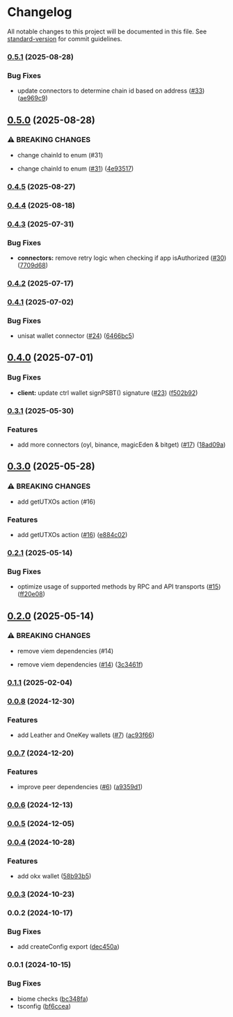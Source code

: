 # Changelog

All notable changes to this project will be documented in this file. See [standard-version](https://github.com/conventional-changelog/standard-version) for commit guidelines.

### [0.5.1](https://github.com/lifinance/bigmi/compare/v0.5.0...v0.5.1) (2025-08-28)


### Bug Fixes

* update connectors to determine chain id based on address ([#33](https://github.com/lifinance/bigmi/issues/33)) ([ae969c9](https://github.com/lifinance/bigmi/commit/ae969c909f6ca4376e4e2468152309251a983910))

## [0.5.0](https://github.com/lifinance/bigmi/compare/v0.4.5...v0.5.0) (2025-08-28)


### ⚠ BREAKING CHANGES

* change chainId to enum (#31)

* change chainId to enum ([#31](https://github.com/lifinance/bigmi/issues/31)) ([4e93517](https://github.com/lifinance/bigmi/commit/4e93517e50353ffe949c7fd7cebd3313a9d2d69e))

### [0.4.5](https://github.com/lifinance/bigmi/compare/v0.4.4...v0.4.5) (2025-08-27)

### [0.4.4](https://github.com/lifinance/bigmi/compare/v0.4.3...v0.4.4) (2025-08-18)

### [0.4.3](https://github.com/lifinance/bigmi/compare/v0.4.2...v0.4.3) (2025-07-31)


### Bug Fixes

* **connectors:** remove retry logic when checking if app isAuthorized ([#30](https://github.com/lifinance/bigmi/issues/30)) ([7709d68](https://github.com/lifinance/bigmi/commit/7709d68f67b19880940d68e288ac061ec4f074f8))

### [0.4.2](https://github.com/lifinance/bigmi/compare/v0.4.1...v0.4.2) (2025-07-17)

### [0.4.1](https://github.com/lifinance/bigmi/compare/v0.4.0...v0.4.1) (2025-07-02)


### Bug Fixes

* unisat wallet connector ([#24](https://github.com/lifinance/bigmi/issues/24)) ([6466bc5](https://github.com/lifinance/bigmi/commit/6466bc543719b1b26b1cdf990f2dc667659042a4))

## [0.4.0](https://github.com/lifinance/bigmi/compare/v0.4.0-beta.2...v0.4.0) (2025-07-01)


### Bug Fixes

* **client:** update ctrl wallet signPSBT() signature ([#23](https://github.com/lifinance/bigmi/issues/23)) ([f502b92](https://github.com/lifinance/bigmi/commit/f502b924cdc4412f551c39333ae6bab800904975))

### [0.3.1](https://github.com/lifinance/bigmi/compare/v0.3.0...v0.3.1) (2025-05-30)


### Features

* add more connectors (oyl, binance, magicEden & bitget) ([#17](https://github.com/lifinance/bigmi/issues/17)) ([18ad09a](https://github.com/lifinance/bigmi/commit/18ad09acd07726d25bd6422b0ecedd37745be335))

## [0.3.0](https://github.com/lifinance/bigmi/compare/v0.2.1...v0.3.0) (2025-05-28)


### ⚠ BREAKING CHANGES

* add getUTXOs action (#16)

### Features

* add getUTXOs action ([#16](https://github.com/lifinance/bigmi/issues/16)) ([e884c02](https://github.com/lifinance/bigmi/commit/e884c02ad902123a9daf2edaeea2ab777c315925))

### [0.2.1](https://github.com/lifinance/bigmi/compare/v0.2.0...v0.2.1) (2025-05-14)


### Bug Fixes

* optimize usage of supported methods by RPC and API transports ([#15](https://github.com/lifinance/bigmi/issues/15)) ([ff20e08](https://github.com/lifinance/bigmi/commit/ff20e089286bdc5f6f9d12ed2362f95d3c276fd9))

## [0.2.0](https://github.com/lifinance/bigmi/compare/v0.1.1...v0.2.0) (2025-05-14)


### ⚠ BREAKING CHANGES

* remove viem dependencies (#14)

* remove viem dependencies ([#14](https://github.com/lifinance/bigmi/issues/14)) ([3c3461f](https://github.com/lifinance/bigmi/commit/3c3461f8b646253df0c1614706f4dd5027d53930))

### [0.1.1](https://github.com/lifinance/bigmi/compare/v0.0.8...v0.1.1) (2025-02-04)

### [0.0.8](https://github.com/lifinance/bigmi/compare/v0.0.7...v0.0.8) (2024-12-30)


### Features

* add Leather and OneKey wallets ([#7](https://github.com/lifinance/bigmi/issues/7)) ([ac93f66](https://github.com/lifinance/bigmi/commit/ac93f665c8baa24752fd0ad4e2c513b72587060f))

### [0.0.7](https://github.com/lifinance/bigmi/compare/v0.0.6...v0.0.7) (2024-12-20)


### Features

* improve peer dependencies ([#6](https://github.com/lifinance/bigmi/issues/6)) ([a9359d1](https://github.com/lifinance/bigmi/commit/a9359d1f72d5089652bad9311d8cd0ee67c909d4))

### [0.0.6](https://github.com/lifinance/bigmi/compare/v0.0.5...v0.0.6) (2024-12-13)

### [0.0.5](https://github.com/lifinance/bigmi/compare/v0.0.4...v0.0.5) (2024-12-05)

### [0.0.4](https://github.com/lifinance/bigmi/compare/v0.0.3...v0.0.4) (2024-10-28)


### Features

* add okx wallet ([58b93b5](https://github.com/lifinance/bigmi/commit/58b93b5f8839bbbb0340ff7ac77f03617325c506))

### [0.0.3](https://github.com/lifinance/bigmi/compare/v0.0.2...v0.0.3) (2024-10-23)

### 0.0.2 (2024-10-17)


### Bug Fixes

* add createConfig export ([dec450a](https://github.com/lifinance/bigmi/commit/dec450a7e5a071e67e259be78c0b9a8b616c7183))

### 0.0.1 (2024-10-15)


### Bug Fixes

* biome checks ([bc348fa](https://github.com/lifinance/bigmi/commit/bc348faad5cec9ddada1a0c82f4d34e68b85c1c4))
* tsconfig ([bf6ccea](https://github.com/lifinance/bigmi/commit/bf6cceae3a1602b99b4825ee3695b367d5935226))
